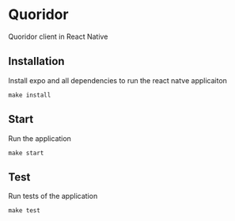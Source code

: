 # Quoridor

Quoridor client in React Native

## Installation

Install expo and all dependencies to run the react natve applicaiton

```
make install
```

## Start

Run the application

```
make start
```

## Test

Run tests of the application

```
make test
```
